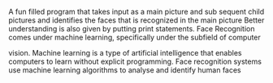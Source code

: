 A fun filled program that takes input as a main picture and sub
sequent child pictures and identifies the faces that is recognized in the main picture
Better understanding is also given by putting print statements.
Face Recognition comes under machine learning, specifically under the subfield of computer

vision. 
Machine learning is a type of artificial intelligence that enables computers to learn without explicit programming. Face recognition systems use machine learning algorithms to analyse and identify human faces
